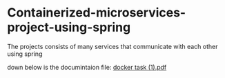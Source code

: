 # Containerized-microservices-project-using-spring
The projects consists of many services that communicate with each other using spring

down below is the documintaion file:
[docker task (1).pdf](https://github.com/M-Rahhal/Containerized-micriservices-project-using-spring/files/11125531/docker.task.1.pdf)
